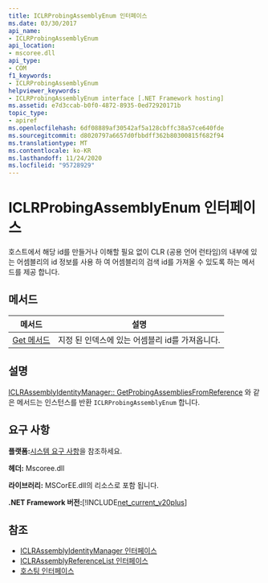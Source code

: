 ```yaml
---
title: ICLRProbingAssemblyEnum 인터페이스
ms.date: 03/30/2017
api_name:
- ICLRProbingAssemblyEnum
api_location:
- mscoree.dll
api_type:
- COM
f1_keywords:
- ICLRProbingAssemblyEnum
helpviewer_keywords:
- ICLRProbingAssemblyEnum interface [.NET Framework hosting]
ms.assetid: e7d3ccab-b0f0-4872-8935-0ed72920171b
topic_type:
- apiref
ms.openlocfilehash: 6df08889af30542af5a128cbffc38a57ce640fde
ms.sourcegitcommit: d8020797a6657d0fbbdff362b80300815f682f94
ms.translationtype: MT
ms.contentlocale: ko-KR
ms.lasthandoff: 11/24/2020
ms.locfileid: "95728929"
---
```

# <a name="iclrprobingassemblyenum-interface"></a>ICLRProbingAssemblyEnum 인터페이스

호스트에서 해당 id를 만들거나 이해할 필요 없이 CLR (공용 언어 런타임)의 내부에 있는 어셈블리의 id 정보를 사용 하 여 어셈블리의 검색 id를 가져올 수 있도록 하는 메서드를 제공 합니다.  
  
## <a name="methods"></a>메서드  
  
|메서드|설명|  
|------------|-----------------|  
|[Get 메서드](iclrprobingassemblyenum-get-method.md)|지정 된 인덱스에 있는 어셈블리 id를 가져옵니다.|  
  
## <a name="remarks"></a>설명  

 [ICLRAssemblyIdentityManager:: GetProbingAssembliesFromReference](iclrassemblyidentitymanager-getprobingassembliesfromreference-method.md) 와 같은 메서드는 인스턴스를 반환 `ICLRProbingAssemblyEnum` 합니다.  
  
## <a name="requirements"></a>요구 사항  

 **플랫폼:**[시스템 요구 사항](../../get-started/system-requirements.md)을 참조하세요.  
  
 **헤더:** Mscoree.dll  
  
 **라이브러리:** MSCorEE.dll의 리소스로 포함 됩니다.  
  
 **.NET Framework 버전:**[!INCLUDE[net_current_v20plus](../../../../includes/net-current-v20plus-md.md)]  
  
## <a name="see-also"></a>참조

- [ICLRAssemblyIdentityManager 인터페이스](iclrassemblyidentitymanager-interface.md)
- [ICLRAssemblyReferenceList 인터페이스](iclrassemblyreferencelist-interface.md)
- [호스팅 인터페이스](hosting-interfaces.md)
